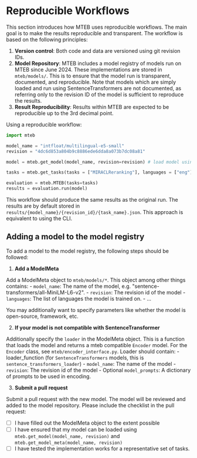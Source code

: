 # Reproducible Workflows

This section introduces how MTEB uses reproducible workflows. The main goal is to make the results reproducible and transparent. The workflow is based on the following principles:

1. **Version control**: Both code and data are versioned using git revision IDs.
2. **Model Repository**: MTEB includes a model registry of models run on MTEB since June 2024. These implementations are stored in `mteb/models/`. This is to ensure that the model run is transparent, documented, and reproducible. Note that models which are simply loaded and run using SentenceTransformers are not documented, as referring only to the revision ID of the model is sufficient to reproduce the results.
3. **Result Reproducibility**: Results within MTEB are expected to be reproducible up to the 3rd decimal point.

Using a reproducible workflow:

```python
import mteb

model_name = "intfloat/multilingual-e5-small"
revision = "4dc6d853a804b9c8886ede6dda8a073b7dc08a81"

model = mteb.get_model(model_name, revision=revision) # load model using registry implementation if available, otherwise use SentenceTransformers

tasks = mteb.get_tasks(tasks = ["MIRACLReranking"], languages = ["eng"])

evaluation = mteb.MTEB(tasks=tasks)
results = evaluation.run(model)
```

This workflow should produce the same results as the original run. The results are by default stored in `results/{model_name}/{revision_id}/{task_name}.json`. This approach is equivalent to using the CLI.

## Adding a model to the model registry

To add a model to the model registry, the following steps should be followed:

1. **Add a ModelMeta**

Add a ModelMeta object to `mteb/models/*`. This object among other things contains:
    - `model_name`: The name of the model, e.g. "sentence-transformers/all-MiniLM-L6-v2".
    - `revision`: The revision id of the model
    - `languages`: The list of languages the model is trained on.
    - ...
  
You may additionally want to specify parameters like whether the model is open-source, framework, etc.

2. **If your model is not compatible with SentenceTransformer**

Additionally specify the `loader` in the ModelMeta object. This is a function that loads the model and returns a mteb compatible `Encoder` model. For the `Encoder` class, see `mteb/encoder_interface.py`. Loader should contain:
    - loader_function (for `SentenceTransformers` models, this is `sentence_transformers_loader`)
    - `model_name`: The name of the model
    - `revision`: The revision id of the model
    - Optional `model_prompts`: A dictionary of prompts to be used in encoding.

3. **Submit a pull request**

Submit a pull request with the new model. The model will be reviewed and added to the model repository. Please include the checklist in the pull request:

- [ ] I have filled out the ModelMeta object to the extent possible
- [ ] I have ensured that my model can be loaded using `mteb.get_model(model_name, revision)` and `mteb.get_model_meta(model_name, revision)`
- [ ] I have tested the implementation works for a representative set of tasks.